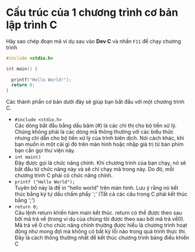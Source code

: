 
# Cấu trúc của 1 chương trình cơ bản lập trình C

Hãy sao chép đoạn mã ví dụ sau vào **Dev C** và nhấn `F11` để chạy chương trình

```C
#include <stdio.h>

int main() {
 
  printf("Hello World!");
  return 0;
}
```

Các thành phần cơ bản dưới đây sẽ giúp bạn bắt đầu với một chương trình C.

- `#include <stdio.h>`  
Các dòng bắt đầu bằng dấu băm (#) là các chỉ thị cho bộ tiền xử lý. Chúng không phải là các dòng mã thông thường với các biểu thức nhưng chỉ dẫn cho bộ tiền xử lý của trình biên dịch. Nói cách khác, khi bạn muốn in một cái gì đó trên màn hình hoặc nhập giá trị từ bàn phím bạn cần gọi thư viện này.
- `int main()`  
Đây được gọi là chức năng chính. Khi chương trình của bạn chạy, nó sẽ bắt đầu từ chức năng này và sẽ chỉ chạy mã trong này. Do đó, mỗi chương trình C phải có chức năng chính.
- `printf ("Hello World");`  
Tuyên bố này là để in "hello world" trên màn hình. Lưu ý rằng nó kết thúc bằng ký tự dấu chấm phẩy ';' (Tất cả các câu trong C phải kết thúc bằng ';')
- `return 0;`  
Câu lệnh return khiến hàm main kết thúc. return có thể được theo sau bởi mã trả về (trong ví dụ của chúng tôi được theo sau bởi mã trả về0). Mã trả về 0 cho chức năng chính thường được hiểu là chương trình hoạt động như mong đợi mà không có bất kỳ lỗi nào trong quá trình thực thi. Đây là cách thông thường nhất để kết thúc chương trình bảng điều khiển C
